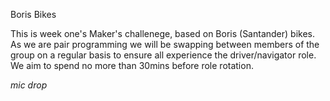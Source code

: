 Boris Bikes

This is week one's Maker's challenege, based on Boris (Santander) bikes.  As we are pair programming we will be swapping between members of the group on a regular basis to ensure all experience the driver/navigator role. 
 We aim to spend no more than 30mins before role rotation.

*mic drop*
 
